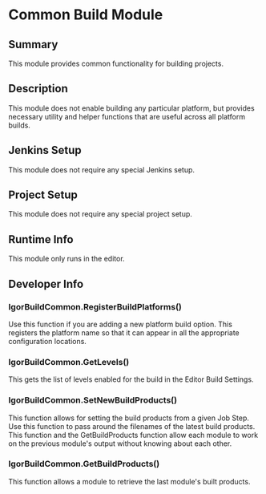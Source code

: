 Common Build Module
=============

## Summary

This module provides common functionality for building projects.

## Description

This module does not enable building any particular platform, but provides necessary utility and helper functions that are useful across all platform builds.

## Jenkins Setup

This module does not require any special Jenkins setup.

## Project Setup

This module does not require any special project setup.

## Runtime Info

This module only runs in the editor.

## Developer Info

### IgorBuildCommon.RegisterBuildPlatforms()

Use this function if you are adding a new platform build option.  This registers the platform name so that it can appear in all the appropriate configuration locations.

### IgorBuildCommon.GetLevels()

This gets the list of levels enabled for the build in the Editor Build Settings.

### IgorBuildCommon.SetNewBuildProducts()

This function allows for setting the build products from a given Job Step.  Use this function to pass around the filenames of the latest build products.  This function and the GetBuildProducts function allow each module to work on the previous module's output without knowing about each other.

### IgorBuildCommon.GetBuildProducts()

This function allows a module to retrieve the last module's built products.